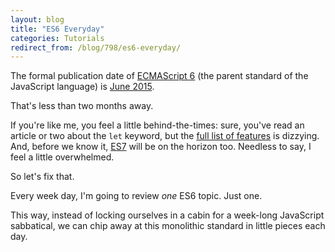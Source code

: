 ```yaml
---
layout: blog
title: "ES6 Everyday"
categories: Tutorials
redirect_from: /blog/798/es6-everyday/
---
```


The formal publication date of [ECMAScript 6](http://en.wikipedia.org/wiki/ECMAScript) (the parent standard of the JavaScript language) is [June 2015](http://www.2ality.com/2014/06/es6-schedule.html).

That's less than two months away.

If you're like me, you feel a little behind-the-times: sure, you've read an article or two about the `let` keyword, but the [full list of features](http://kangax.github.io/compat-table/es6/) is dizzying. And, before we know it, [ES7](http://kangax.github.io/compat-table/es7/) will be on the horizon too. Needless to say, I feel a little overwhelmed.

So let's fix that.

Every week day, I'm going to review _one_ ES6 topic. Just one.

This way, instead of locking ourselves in a cabin for a week-long JavaScript sabbatical, we can chip away at this monolithic standard in little pieces each day.
